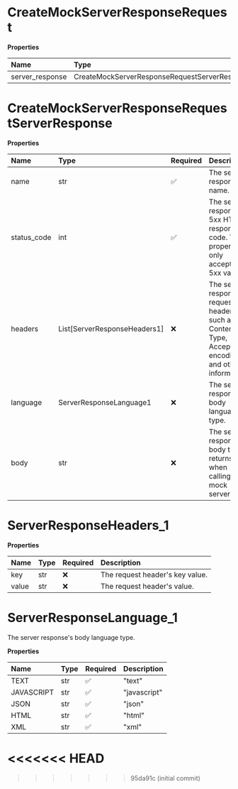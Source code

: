 # CreateMockServerResponseRequest

**Properties**

| Name            | Type                                          | Required | Description |
| :-------------- | :-------------------------------------------- | :------- | :---------- |
| server_response | CreateMockServerResponseRequestServerResponse | ❌       |             |

# CreateMockServerResponseRequestServerResponse

**Properties**

| Name        | Type                         | Required | Description                                                                                           |
| :---------- | :--------------------------- | :------- | :---------------------------------------------------------------------------------------------------- |
| name        | str                          | ✅       | The server response's name.                                                                           |
| status_code | int                          | ✅       | The server response's 5xx HTTP response code. This property only accepts 5xx values.                  |
| headers     | List[ServerResponseHeaders1] | ❌       | The server response's request headers, such as Content-Type, Accept, encoding, and other information. |
| language    | ServerResponseLanguage1      | ❌       | The server response's body language type.                                                             |
| body        | str                          | ❌       | The server response's body that returns when calling the mock server.                                 |

# ServerResponseHeaders_1

**Properties**

| Name  | Type | Required | Description                     |
| :---- | :--- | :------- | :------------------------------ |
| key   | str  | ❌       | The request header's key value. |
| value | str  | ❌       | The request header's value.     |

# ServerResponseLanguage_1

The server response's body language type.

**Properties**

| Name       | Type | Required | Description  |
| :--------- | :--- | :------- | :----------- |
| TEXT       | str  | ✅       | "text"       |
| JAVASCRIPT | str  | ✅       | "javascript" |
| JSON       | str  | ✅       | "json"       |
| HTML       | str  | ✅       | "html"       |
| XML        | str  | ✅       | "xml"        |
<<<<<<< HEAD
=======

<!-- This file was generated by liblab | https://liblab.com/ -->
>>>>>>> 95da91c (initial commit)
